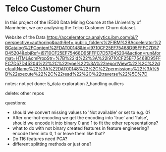 # Telco Customer Churn

In this project of the IE500 Data Mining Course at the University of Mannheim, we are analysing the Telco Customer Churn dataset.

Website of the Data
https://accelerator.ca.analytics.ibm.com/bi/?perspective=authoring&pathRef=.public_folders%2FIBM%2BAccelerator%2BCatalog%2FContent%2FDAT00148&id=i9710CF25EF75468D95FFFC7D57D45204&objRef=i9710CF25EF75468D95FFFC7D57D45204&action=run&format=HTML&cmPropStr=%7B%22id%22%3A%22i9710CF25EF75468D95FFFC7D57D45204%22%2C%22type%22%3A%22reportView%22%2C%22defaultName%22%3A%22DAT00148%22%2C%22permissions%22%3A%5B%22execute%22%2C%22read%22%2C%22traverse%22%5D%7D

notes:
not yet done:
5_data exploration
7_handling outliers

delete: other repos

questions:
- should we convert missing values to 'Not available' or set to e.g. 0?
- After one-hot-encoding we get the encoding into 'true' and 'false', should we encode it into binary 0 and 1 to fit the other representations?
- what to do with not binary created features in feature engineering? encode them into 0, 1 or leave them like that?
- Do 116 features need PCA?
- different splitting methods or just one?